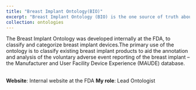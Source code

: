 ```yaml
---
title: "Breast Implant Ontology(BIO)"
excerpt: "Breast Implant Ontology (BIO) is the one source of truth about Breast Implant Devices. It categorizes breast implants based on its characteristics and link to regulatory documents. <br/>"
collection: ontologies
---
```


The Breast Implant Ontology was developed internally at the FDA, to classify and categorize breast implant devices.The primary use of the ontology is to classify existing breast implant products to aid the annotation and analysis of the voluntary adverse event reporting of the breast implant – the Manufacturer and User Facility Device Experience (MAUDE) database.  <br/><br/>

**Website**: Internal website at the FDA
**My role**: Lead Ontologist <br/><br/>

